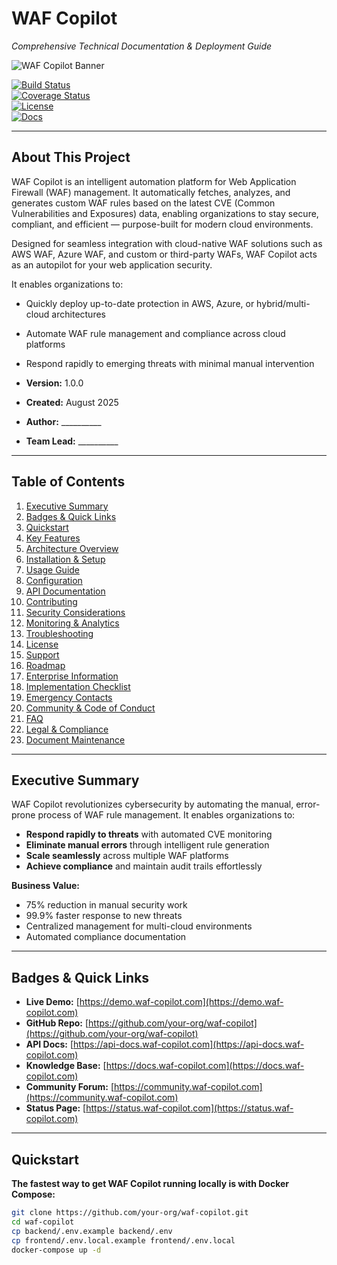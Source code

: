 # WAF Copilot  
_Comprehensive Technical Documentation & Deployment Guide_  

![WAF Copilot Banner](docs/images/waf-copilot-banner.png) <!-- Replace with your actual image path or URL -->  

[![Build Status](https://img.shields.io/github/actions/workflow/status/your-org/waf-copilot/ci.yml?style=flat-square)](https://github.com/your-org/waf-copilot/actions)  
[![Coverage Status](https://img.shields.io/coveralls/github/your-org/waf-copilot?style=flat-square)](https://coveralls.io/github/your-org/waf-copilot)  
[![License](https://img.shields.io/github/license/your-org/waf-copilot?style=flat-square)](LICENSE)  
[![Docs](https://img.shields.io/badge/docs-wiki-blue?style=flat-square)](https://github.com/your-org/waf-copilot/wiki)  

---

## About This Project  
WAF Copilot is an intelligent automation platform for Web Application Firewall (WAF) management. It automatically fetches, analyzes, and generates custom WAF rules based on the latest CVE (Common Vulnerabilities and Exposures) data, enabling organizations to stay secure, compliant, and efficient — purpose-built for modern cloud environments.  

Designed for seamless integration with cloud-native WAF solutions such as AWS WAF, Azure WAF, and custom or third-party WAFs, WAF Copilot acts as an autopilot for your web application security.  

It enables organizations to:  
- Quickly deploy up-to-date protection in AWS, Azure, or hybrid/multi-cloud architectures  
- Automate WAF rule management and compliance across cloud platforms  
- Respond rapidly to emerging threats with minimal manual intervention  

- **Version:** 1.0.0  
- **Created:** August 2025  
- **Author:** __________  
- **Team Lead:** __________  

---

## Table of Contents  
1. [Executive Summary](#-executive-summary)  
2. [Badges & Quick Links](#badges--quick-links)  
3. [Quickstart](#quickstart)  
4. [Key Features](#-key-features)  
5. [Architecture Overview](#-architecture-overview)  
6. [Installation & Setup](#-installation--setup)  
7. [Usage Guide](#-usage-guide)  
8. [Configuration](#-configuration)  
9. [API Documentation](#-api-documentation)  
10. [Contributing](#-contributing)  
11. [Security Considerations](#-security-considerations)  
12. [Monitoring & Analytics](#-monitoring--analytics)  
13. [Troubleshooting](#-troubleshooting)  
14. [License](#-license)  
15. [Support](#-support)  
16. [Roadmap](#-roadmap)  
17. [Enterprise Information](#-enterprise-information)  
18. [Implementation Checklist](#-implementation-checklist)  
19. [Emergency Contacts](#-emergency-contacts)  
20. [Community & Code of Conduct](#community--code-of-conduct)  
21. [FAQ](#faq)  
22. [Legal & Compliance](#-legal--compliance)  
23. [Document Maintenance](#-document-maintenance)  

---

## Executive Summary  
WAF Copilot revolutionizes cybersecurity by automating the manual, error-prone process of WAF rule management. It enables organizations to:  
- **Respond rapidly to threats** with automated CVE monitoring  
- **Eliminate manual errors** through intelligent rule generation  
- **Scale seamlessly** across multiple WAF platforms  
- **Achieve compliance** and maintain audit trails effortlessly  

**Business Value:**  
- 75% reduction in manual security work  
- 99.9% faster response to new threats  
- Centralized management for multi-cloud environments  
- Automated compliance documentation  

---

## Badges & Quick Links  
- **Live Demo:** [https://demo.waf-copilot.com](https://demo.waf-copilot.com)  
- **GitHub Repo:** [https://github.com/your-org/waf-copilot](https://github.com/your-org/waf-copilot)  
- **API Docs:** [https://api-docs.waf-copilot.com](https://api-docs.waf-copilot.com)  
- **Knowledge Base:** [https://docs.waf-copilot.com](https://docs.waf-copilot.com)  
- **Community Forum:** [https://community.waf-copilot.com](https://community.waf-copilot.com)  
- **Status Page:** [https://status.waf-copilot.com](https://status.waf-copilot.com)  

---

## Quickstart  

**The fastest way to get WAF Copilot running locally is with Docker Compose:**  

```bash
git clone https://github.com/your-org/waf-copilot.git  
cd waf-copilot  
cp backend/.env.example backend/.env  
cp frontend/.env.local.example frontend/.env.local  
docker-compose up -d
